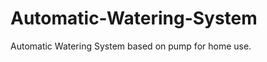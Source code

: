 Automatic-Watering-System
=========================

Automatic Watering System based on pump for home use.
